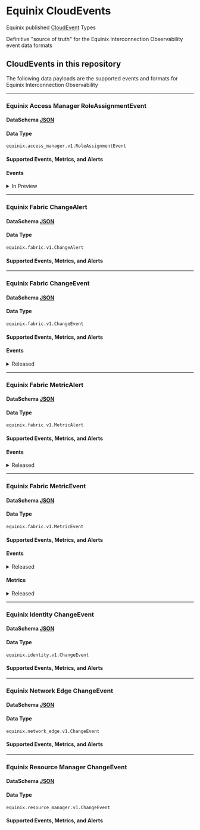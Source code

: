 # Equinix CloudEvents

Equinix published [CloudEvent](https://cloudevents.io/) Types

Definitive "source of truth" for the Equinix Interconnection Observability event data formats

## CloudEvents in this repository

The following data payloads are the supported events and formats for Equinix Interconnection Observability

<!-- CATALOG_GENERATION_START -->
---
### Equinix Access Manager RoleAssignmentEvent
#### DataSchema [JSON](https://equinix.github.io/equinix-cloudevents/jsonschema/equinix/access_manager/v1/RoleAssignmentEvent.json)
#### Data Type
`equinix.access_manager.v1.RoleAssignmentEvent`
#### Supported Events, Metrics, and Alerts
#### Events

<details>
<summary>In Preview</summary>

`equinix.access_manager.user.role.added` <br>
`equinix.access_manager.user.role.removed`

</details>




---
### Equinix Fabric ChangeAlert
#### DataSchema [JSON](https://equinix.github.io/equinix-cloudevents/jsonschema/equinix/fabric/v1/ChangeAlert.json)
#### Data Type
`equinix.fabric.v1.ChangeAlert`
#### Supported Events, Metrics, and Alerts



---
### Equinix Fabric ChangeEvent
#### DataSchema [JSON](https://equinix.github.io/equinix-cloudevents/jsonschema/equinix/fabric/v1/ChangeEvent.json)
#### Data Type
`equinix.fabric.v1.ChangeEvent`
#### Supported Events, Metrics, and Alerts
#### Events

<details>
<summary>Released</summary>

<table>
	<tr>
		<th>Name</th>
		<th>Description</th>
	</tr>
	<tr>
		<td>equinix.fabric.connection.attribute.changed</td>
		<td></td>
	</tr>
	<tr>
		<td>equinix.fabric.connection.bgpipv4_session_status.connect</td>
		<td></td>
	</tr>
	<tr>
		<td>equinix.fabric.connection.bgpipv4_session_status.established</td>
		<td></td>
	</tr>
	<tr>
		<td>equinix.fabric.connection.bgpipv4_session_status.idle</td>
		<td></td>
	</tr>
	<tr>
		<td>equinix.fabric.connection.bgpipv4_session_status.open_confirm</td>
		<td></td>
	</tr>
	<tr>
		<td>equinix.fabric.connection.bgpipv4_session_status.open_sent</td>
		<td></td>
	</tr>
	<tr>
		<td>equinix.fabric.connection.bgpipv6_session_status.connect</td>
		<td></td>
	</tr>
	<tr>
		<td>equinix.fabric.connection.bgpipv6_session_status.established</td>
		<td></td>
	</tr>
	<tr>
		<td>equinix.fabric.connection.bgpipv6_session_status.idle</td>
		<td></td>
	</tr>
	<tr>
		<td>equinix.fabric.connection.state.deprovisioned</td>
		<td></td>
	</tr>
	<tr>
		<td>equinix.fabric.connection.state.deprovisioning</td>
		<td></td>
	</tr>
	<tr>
		<td>equinix.fabric.connection.state.pending</td>
		<td></td>
	</tr>
	<tr>
		<td>equinix.fabric.connection.state.provisioned</td>
		<td></td>
	</tr>
	<tr>
		<td>equinix.fabric.connection.state.provisioning</td>
		<td></td>
	</tr>
	<tr>
		<td>equinix.fabric.connection.status.down</td>
		<td></td>
	</tr>
	<tr>
		<td>equinix.fabric.connection.status.up</td>
		<td></td>
	</tr>
	<tr>
		<td>equinix.fabric.network.state.deprovisioned</td>
		<td></td>
	</tr>
	<tr>
		<td>equinix.fabric.network.state.deprovisioning</td>
		<td></td>
	</tr>
	<tr>
		<td>equinix.fabric.network.state.provisioned</td>
		<td></td>
	</tr>
	<tr>
		<td>equinix.fabric.network.state.provisioning</td>
		<td></td>
	</tr>
	<tr>
		<td>equinix.fabric.port.state.deprovisioned</td>
		<td></td>
	</tr>
	<tr>
		<td>equinix.fabric.port.state.failed</td>
		<td></td>
	</tr>
	<tr>
		<td>equinix.fabric.port.state.provisioned</td>
		<td></td>
	</tr>
	<tr>
		<td>equinix.fabric.port.status.down</td>
		<td></td>
	</tr>
	<tr>
		<td>equinix.fabric.port.status.up</td>
		<td></td>
	</tr>
	<tr>
		<td>equinix.fabric.router.state.deprovisioned</td>
		<td></td>
	</tr>
	<tr>
		<td>equinix.fabric.router.state.deprovisioning</td>
		<td></td>
	</tr>
	<tr>
		<td>equinix.fabric.router.state.failed</td>
		<td></td>
	</tr>
	<tr>
		<td>equinix.fabric.router.state.not_deprovisioned</td>
		<td></td>
	</tr>
	<tr>
		<td>equinix.fabric.router.state.not_provisioned</td>
		<td></td>
	</tr>
	<tr>
		<td>equinix.fabric.router.state.provisioned</td>
		<td></td>
	</tr>
	<tr>
		<td>equinix.fabric.router.state.provisioning</td>
		<td></td>
	</tr>
	<tr>
		<td>equinix.fabric.router.state.reprovisioning</td>
		<td></td>
	</tr>
	<tr>
		<td>equinix.fabric.service_token.attribute.changed</td>
		<td></td>
	</tr>
	<tr>
		<td>equinix.fabric.service_token.state.deleted</td>
		<td></td>
	</tr>
	<tr>
		<td>equinix.fabric.service_token.state.inactive</td>
		<td></td>
	</tr>
</table>

</details>



---
### Equinix Fabric MetricAlert
#### DataSchema [JSON](https://equinix.github.io/equinix-cloudevents/jsonschema/equinix/fabric/v1/MetricAlert.json)
#### Data Type
`equinix.fabric.v1.MetricAlert`
#### Supported Events, Metrics, and Alerts
#### Events

<details>
<summary>Released</summary>

<table>
	<tr>
		<th>Name</th>
		<th>Description</th>
	</tr>
	<tr>
		<td>equinix.fabric.connection.ipv4_installed_routes.utilization</td>
		<td></td>
	</tr>
	<tr>
		<td>equinix.fabric.connection.ipv6_installed_routes.utilization</td>
		<td></td>
	</tr>
	<tr>
		<td>equinix.fabric.router.ipv4_installed_routes.utilization</td>
		<td></td>
	</tr>
	<tr>
		<td>equinix.fabric.router.ipv6_installed_routes.utilization</td>
		<td></td>
	</tr>
</table>

</details>



---
### Equinix Fabric MetricEvent
#### DataSchema [JSON](https://equinix.github.io/equinix-cloudevents/jsonschema/equinix/fabric/v1/MetricEvent.json)
#### Data Type
`equinix.fabric.v1.MetricEvent`
#### Supported Events, Metrics, and Alerts
#### Events

<details>
<summary>Released</summary>

<table>
	<tr>
		<th>Name</th>
		<th>Description</th>
	</tr>
	<tr>
		<td>equinix.fabric.metric</td>
		<td></td>
	</tr>
</table>

</details>

#### Metrics

<details>
<summary>Released</summary>

<table>
	<tr>
		<th>Name</th>
		<th>Description</th>
	</tr>
	<tr>
		<td>equinix.fabric.connection.bandwidth_rx.usage</td>
		<td></td>
	</tr>
	<tr>
		<td>equinix.fabric.connection.bandwidth_tx.usage</td>
		<td></td>
	</tr>
	<tr>
		<td>equinix.fabric.metro.am_{:metroCode}.latency</td>
		<td></td>
	</tr>
	<tr>
		<td>equinix.fabric.metro.at_{:metroCode}.latency</td>
		<td></td>
	</tr>
	<tr>
		<td>equinix.fabric.metro.ba_{:metroCode}.latency</td>
		<td></td>
	</tr>
	<tr>
		<td>equinix.fabric.metro.bg_{:metroCode}.latency</td>
		<td></td>
	</tr>
	<tr>
		<td>equinix.fabric.metro.bl_{:metroCode}.latency</td>
		<td></td>
	</tr>
	<tr>
		<td>equinix.fabric.metro.bo_{:metroCode}.latency</td>
		<td></td>
	</tr>
	<tr>
		<td>equinix.fabric.metro.bx_{:metroCode}.latency</td>
		<td></td>
	</tr>
	<tr>
		<td>equinix.fabric.metro.ca_{:metroCode}.latency</td>
		<td></td>
	</tr>
	<tr>
		<td>equinix.fabric.metro.ch_{:metroCode}.latency</td>
		<td></td>
	</tr>
	<tr>
		<td>equinix.fabric.metro.cl_{:metroCode}.latency</td>
		<td></td>
	</tr>
	<tr>
		<td>equinix.fabric.metro.cu_{:metroCode}.latency</td>
		<td></td>
	</tr>
	<tr>
		<td>equinix.fabric.metro.da_{:metroCode}.latency</td>
		<td></td>
	</tr>
	<tr>
		<td>equinix.fabric.metro.db_{:metroCode}.latency</td>
		<td></td>
	</tr>
	<tr>
		<td>equinix.fabric.metro.dc_{:metroCode}.latency</td>
		<td></td>
	</tr>
	<tr>
		<td>equinix.fabric.metro.de_{:metroCode}.latency</td>
		<td></td>
	</tr>
	<tr>
		<td>equinix.fabric.metro.dx_{:metroCode}.latency</td>
		<td></td>
	</tr>
	<tr>
		<td>equinix.fabric.metro.fr_{:metroCode}.latency</td>
		<td></td>
	</tr>
	<tr>
		<td>equinix.fabric.metro.gv_{:metroCode}.latency</td>
		<td></td>
	</tr>
	<tr>
		<td>equinix.fabric.metro.he_{:metroCode}.latency</td>
		<td></td>
	</tr>
	<tr>
		<td>equinix.fabric.metro.hh_{:metroCode}.latency</td>
		<td></td>
	</tr>
	<tr>
		<td>equinix.fabric.metro.hk_{:metroCode}.latency</td>
		<td></td>
	</tr>
	<tr>
		<td>equinix.fabric.metro.ho_{:metroCode}.latency</td>
		<td></td>
	</tr>
	<tr>
		<td>equinix.fabric.metro.il_{:metroCode}.latency</td>
		<td></td>
	</tr>
	<tr>
		<td>equinix.fabric.metro.jh_{:metroCode}.latency</td>
		<td></td>
	</tr>
	<tr>
		<td>equinix.fabric.metro.ka_{:metroCode}.latency</td>
		<td></td>
	</tr>
	<tr>
		<td>equinix.fabric.metro.kl_{:metroCode}.latency</td>
		<td></td>
	</tr>
	<tr>
		<td>equinix.fabric.metro.la_{:metroCode}.latency</td>
		<td></td>
	</tr>
	<tr>
		<td>equinix.fabric.metro.ld_{:metroCode}.latency</td>
		<td></td>
	</tr>
	<tr>
		<td>equinix.fabric.metro.lm_{:metroCode}.latency</td>
		<td></td>
	</tr>
	<tr>
		<td>equinix.fabric.metro.ls_{:metroCode}.latency</td>
		<td></td>
	</tr>
	<tr>
		<td>equinix.fabric.metro.ma_{:metroCode}.latency</td>
		<td></td>
	</tr>
	<tr>
		<td>equinix.fabric.metro.mb_{:metroCode}.latency</td>
		<td></td>
	</tr>
	<tr>
		<td>equinix.fabric.metro.md_{:metroCode}.latency</td>
		<td></td>
	</tr>
	<tr>
		<td>equinix.fabric.metro.me_{:metroCode}.latency</td>
		<td></td>
	</tr>
	<tr>
		<td>equinix.fabric.metro.mi_{:metroCode}.latency</td>
		<td></td>
	</tr>
	<tr>
		<td>equinix.fabric.metro.ml_{:metroCode}.latency</td>
		<td></td>
	</tr>
	<tr>
		<td>equinix.fabric.metro.mo_{:metroCode}.latency</td>
		<td></td>
	</tr>
	<tr>
		<td>equinix.fabric.metro.mt_{:metroCode}.latency</td>
		<td></td>
	</tr>
	<tr>
		<td>equinix.fabric.metro.mu_{:metroCode}.latency</td>
		<td></td>
	</tr>
	<tr>
		<td>equinix.fabric.metro.mx_{:metroCode}.latency</td>
		<td></td>
	</tr>
	<tr>
		<td>equinix.fabric.metro.ny_{:metroCode}.latency</td>
		<td></td>
	</tr>
	<tr>
		<td>equinix.fabric.metro.os_{:metroCode}.latency</td>
		<td></td>
	</tr>
	<tr>
		<td>equinix.fabric.metro.ot_{:metroCode}.latency</td>
		<td></td>
	</tr>
	<tr>
		<td>equinix.fabric.metro.pa_{:metroCode}.latency</td>
		<td></td>
	</tr>
	<tr>
		<td>equinix.fabric.metro.pe_{:metroCode}.latency</td>
		<td></td>
	</tr>
	<tr>
		<td>equinix.fabric.metro.ph_{:metroCode}.latency</td>
		<td></td>
	</tr>
	<tr>
		<td>equinix.fabric.metro.rj_{:metroCode}.latency</td>
		<td></td>
	</tr>
	<tr>
		<td>equinix.fabric.metro.se_{:metroCode}.latency</td>
		<td></td>
	</tr>
	<tr>
		<td>equinix.fabric.metro.sg_{:metroCode}.latency</td>
		<td></td>
	</tr>
	<tr>
		<td>equinix.fabric.metro.sk_{:metroCode}.latency</td>
		<td></td>
	</tr>
	<tr>
		<td>equinix.fabric.metro.sl_{:metroCode}.latency</td>
		<td></td>
	</tr>
	<tr>
		<td>equinix.fabric.metro.so_{:metroCode}.latency</td>
		<td></td>
	</tr>
	<tr>
		<td>equinix.fabric.metro.sp_{:metroCode}.latency</td>
		<td></td>
	</tr>
	<tr>
		<td>equinix.fabric.metro.st_{:metroCode}.latency</td>
		<td></td>
	</tr>
	<tr>
		<td>equinix.fabric.metro.sv_{:metroCode}.latency</td>
		<td></td>
	</tr>
	<tr>
		<td>equinix.fabric.metro.sy_{:metroCode}.latency</td>
		<td></td>
	</tr>
	<tr>
		<td>equinix.fabric.metro.tr_{:metroCode}.latency</td>
		<td></td>
	</tr>
	<tr>
		<td>equinix.fabric.metro.ty_{:metroCode}.latency</td>
		<td></td>
	</tr>
	<tr>
		<td>equinix.fabric.metro.va_{:metroCode}.latency</td>
		<td></td>
	</tr>
	<tr>
		<td>equinix.fabric.metro.wa_{:metroCode}.latency</td>
		<td></td>
	</tr>
	<tr>
		<td>equinix.fabric.metro.wi_{:metroCode}.latency</td>
		<td></td>
	</tr>
	<tr>
		<td>equinix.fabric.metro.zh_{:metroCode}.latency</td>
		<td></td>
	</tr>
	<tr>
		<td>equinix.fabric.port.bandwidth_rx.usage</td>
		<td></td>
	</tr>
	<tr>
		<td>equinix.fabric.port.bandwidth_tx.usage</td>
		<td></td>
	</tr>
	<tr>
		<td>equinix.fabric.port.packets_dropped_rx.count</td>
		<td></td>
	</tr>
	<tr>
		<td>equinix.fabric.port.packets_dropped_tx.count</td>
		<td></td>
	</tr>
	<tr>
		<td>equinix.fabric.port.packets_erred_rx.count</td>
		<td></td>
	</tr>
	<tr>
		<td>equinix.fabric.port.packets_erred_tx.count</td>
		<td></td>
	</tr>
</table>

</details>


---
### Equinix Identity ChangeEvent
#### DataSchema [JSON](https://equinix.github.io/equinix-cloudevents/jsonschema/equinix/identity/v1/ChangeEvent.json)
#### Data Type
`equinix.identity.v1.ChangeEvent`
#### Supported Events, Metrics, and Alerts



---
### Equinix Network Edge ChangeEvent
#### DataSchema [JSON](https://equinix.github.io/equinix-cloudevents/jsonschema/equinix/network_edge/v1/ChangeEvent.json)
#### Data Type
`equinix.network_edge.v1.ChangeEvent`
#### Supported Events, Metrics, and Alerts



---
### Equinix Resource Manager ChangeEvent
#### DataSchema [JSON](https://equinix.github.io/equinix-cloudevents/jsonschema/equinix/resource_manager/v1/ChangeEvent.json)
#### Data Type
`equinix.resource_manager.v1.ChangeEvent`
#### Supported Events, Metrics, and Alerts



<!-- CATALOG_GENERATION_END -->
